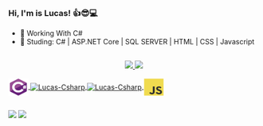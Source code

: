 ### Hi, I'm is Lucas! 👍😎💻

- 🔭 Working With C# 
- 🌱 Studing: C# | ASP.NET Core | SQL SERVER | HTML | CSS | Javascript
##
<div align="center">
  <a href="https://www.linkedin.com/in/LucaslXavier21/">
  <img height="140em" src="https://github-readme-stats.vercel.app/api?username=LucaslXavier21&show_icons=true&theme=dark&include_all_commits=true&count_private=true"/>
  <img height="140em" src="https://github-readme-stats.vercel.app/api/top-langs/?username=LucaslXavier21&layout=compact&langs_count=7&theme=dark"/>
</div>

<div style="display: inline_block"><br>
  
 
  <img align="center" alt="Lucas-Csharp" height="35" width="40" src="https://raw.githubusercontent.com/devicons/devicon/master/icons/csharp/csharp-original.svg">
  <img align="center" alt="Lucas-Csharp" height="35" width="40" src="https://cdn.jsdelivr.net/gh/devicons/devicon/icons/html5/html5-original.svg">
  <img align="center" alt="Lucas-Csharp" height="35" width="40" src="https://cdn.jsdelivr.net/gh/devicons/devicon/icons/css3/css3-original.svg">
   <img align="center" alt="Lucas-Csharp" height="35" width="40" src="https://raw.githubusercontent.com/devicons/devicon/master/icons/javascript/javascript-original.svg">

</div>

 ##
 
 <div> 
</a> 
  <a href = "mailto:lucas_xavier013@outlook.com"><img src="https://img.shields.io/badge/-Outlook-%23333?style=for-the-badge&logo=gmail&logoColor=white" target="_blank"></a>
  <a href="https://www.linkedin.com/in/lucas-lopes-14a202224/" target="_blank"><img src="https://img.shields.io/badge/-LinkedIn-%230077B5?style=for-the-badge&logo=linkedin&logoColor=white" target="_blank"></a> 
